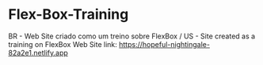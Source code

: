 # Flex-Box-Training
BR - Web Site criado como um treino sobre FlexBox / US - Site created as a training on FlexBox
Web Site link: https://hopeful-nightingale-82a2e1.netlify.app
